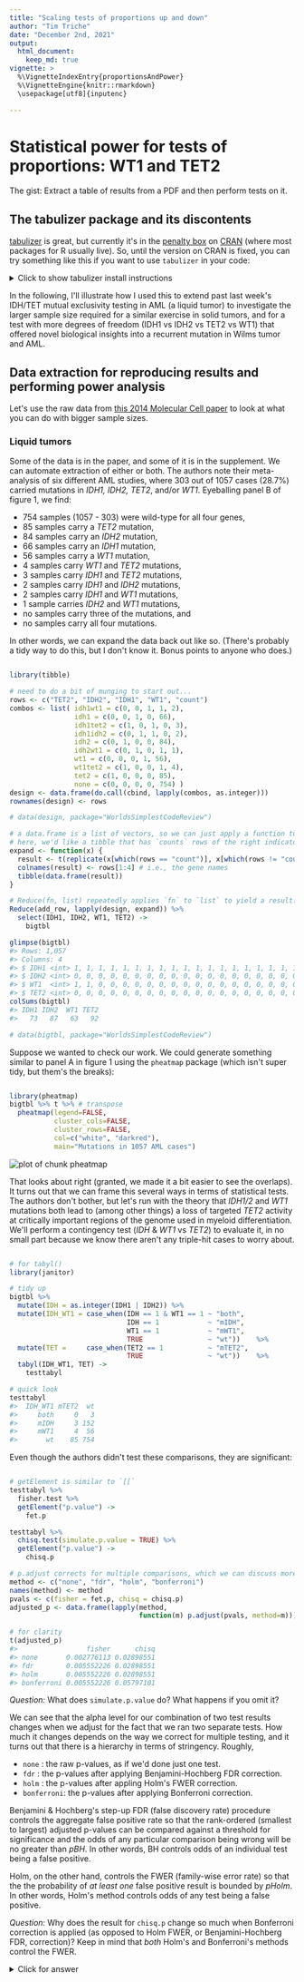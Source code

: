```yaml
---
title: "Scaling tests of proportions up and down"
author: "Tim Triche"
date: "December 2nd, 2021"
output: 
  html_document:
    keep_md: true
vignette: >
  %\VignetteIndexEntry{proportionsAndPower}
  %\VignetteEngine{knitr::rmarkdown}
  \usepackage[utf8]{inputenc}

---
```




# Statistical power for tests of proportions: WT1 and TET2

The gist: Extract a table of results from a PDF and then perform tests on it. 


## The tabulizer package and its discontents 

[tabulizer](https://cran.r-hub.io/web/packages/tabulizer/) is great, 
but currently it's in the [penalty box](https://cran.r-project.org/package=tabulizer) on [CRAN](https://CRAN.R-project.org/) (where most packages for R usually
live). So, until the version on CRAN is fixed, you can try something like this 
if you want to use `tabulizer` in your code:

<details>
  <summary>Click to show tabulizer install instructions</summary> 

```r

# {{{ Don't run this unless you need to 
if (FALSE) {

  # installing packages from within vignettes is bad,
  # so we don't execute this chunk and we fence it off 
  if (!require("remotes")) install.packages("remotes")
  if (!require("BiocManager")) install.packages("BiocManager")
  BiocManger::install(c("ropensci/tabulizerjars", "ropensci/tabulizer"))

} 
# }}}

```
</details> 

In the following, I'll illustrate how I used this to extend past last week's 
IDH/TET mutual exclusivity testing in AML (a liquid tumor) to investigate the 
larger sample size required for a similar exercise in solid tumors, and for a
test with more degrees of freedom (IDH1 vs IDH2 vs TET2 vs WT1) that offered
novel biological insights into a recurrent mutation in Wilms tumor and AML.

## Data extraction for reproducing results and performing power analysis

Let's use the raw data from [this 2014 Molecular Cell paper](https://doi.org/10.1016/j.molcel.2014.12.023) to look at what you can do with bigger sample sizes.

### Liquid tumors

Some of the data is in the paper, and some of it is in the supplement. We can 
automate extraction of either or both. The authors note their meta-analysis of 
six different AML studies, where 303 out of 1057 cases (28.7%) carried mutations
in _IDH1, IDH2, TET2_, and/or _WT1_. Eyeballing panel B of figure 1, we find:

* 754 samples (1057 - 303) were wild-type for all four genes,
* 85 samples carry a _TET2_ mutation,
* 84 samples carry an _IDH2_ mutation,
* 66 samples carry an _IDH1_ mutation,
* 56 samples carry a _WT1_ mutation, 
* 4 samples carry _WT1_ and _TET2_ mutations,
* 3 samples carry _IDH1_ and _TET2_ mutations,
* 2 samples carry _IDH1_ and _IDH2_ mutations,
* 2 samples carry _IDH1_ and _WT1_ mutations,
* 1 sample carries _IDH2_ and _WT1_ mutations,
* no samples carry three of the mutations, and
* no samples carry all four mutations.

In other words, we can expand the data back out like so. (There's probably a 
tidy way to do this, but I don't know it. Bonus points to anyone who does.) 


```r

library(tibble) 

# need to do a bit of munging to start out... 
rows <- c("TET2", "IDH2", "IDH1", "WT1", "count")
combos <- list( idh1wt1 = c(0, 0, 1, 1, 2),
                idh1 = c(0, 0, 1, 0, 66),
                idh1tet2 = c(1, 0, 1, 0, 3),
                idh1idh2 = c(0, 1, 1, 0, 2),
                idh2 = c(0, 1, 0, 0, 84),
                idh2wt1 = c(0, 1, 0, 1, 1),
                wt1 = c(0, 0, 0, 1, 56),
                wt1tet2 = c(1, 0, 0, 1, 4),
                tet2 = c(1, 0, 0, 0, 85), 
                none = c(0, 0, 0, 0, 754) )
design <- data.frame(do.call(cbind, lapply(combos, as.integer)))
rownames(design) <- rows  

# data(design, package="WorldsSimplestCodeReview")

# a data.frame is a list of vectors, so we can just apply a function to each.
# here, we'd like a tibble that has `counts` rows of the right indicators.
expand <- function(x) {
  result <- t(replicate(x[which(rows == "count")], x[which(rows != "count")]))
  colnames(result) <- rows[1:4] # i.e., the gene names
  tibble(data.frame(result)) 
}

# Reduce(fn, list) repeatedly applies `fn` to `list` to yield a result:
Reduce(add_row, lapply(design, expand)) %>% 
  select(IDH1, IDH2, WT1, TET2) -> 
    bigtbl

glimpse(bigtbl) 
#> Rows: 1,057
#> Columns: 4
#> $ IDH1 <int> 1, 1, 1, 1, 1, 1, 1, 1, 1, 1, 1, 1, 1, 1, 1, 1, 1, 1, 1, 1, 1, 1,…
#> $ IDH2 <int> 0, 0, 0, 0, 0, 0, 0, 0, 0, 0, 0, 0, 0, 0, 0, 0, 0, 0, 0, 0, 0, 0,…
#> $ WT1  <int> 1, 1, 0, 0, 0, 0, 0, 0, 0, 0, 0, 0, 0, 0, 0, 0, 0, 0, 0, 0, 0, 0,…
#> $ TET2 <int> 0, 0, 0, 0, 0, 0, 0, 0, 0, 0, 0, 0, 0, 0, 0, 0, 0, 0, 0, 0, 0, 0,…
colSums(bigtbl)
#> IDH1 IDH2  WT1 TET2 
#>   73   87   63   92

# data(bigtbl, package="WorldsSimplestCodeReview")
```

Suppose we wanted to check our work.  We could generate something similar to 
panel A in figure 1 using the `pheatmap` package (which isn't super tidy, but
them's the breaks): 


```r

library(pheatmap) 
bigtbl %>% t %>% # transpose
  pheatmap(legend=FALSE, 
           cluster_cols=FALSE,
           cluster_rows=FALSE, 
           col=c("white", "darkred"), 
           main="Mutations in 1057 AML cases")
```

![plot of chunk pheatmap](figure/pheatmap-1.png)

That looks about right (granted, we made it a bit easier to see the overlaps). 
It turns out that we can frame this several ways in terms of statistical tests. 
The authors don't bother, but let's run with the theory that _IDH1/2_ and _WT1_
mutations both lead to (among other things) a loss of targeted _TET2_ activity
at critically important regions of the genome used in myeloid differentiation.
We'll perform a contingency test (_IDH_ & _WT1_ vs _TET2_) to evaluate it, in
no small part because we know there aren't any triple-hit cases to worry about.


```r

# for tabyl() 
library(janitor) 

# tidy up
bigtbl %>% 
  mutate(IDH = as.integer(IDH1 | IDH2)) %>% 
  mutate(IDH_WT1 = case_when(IDH == 1 & WT1 == 1 ~ "both", 
                             IDH == 1            ~ "mIDH",
                             WT1 == 1            ~ "mWT1",
                             TRUE                ~ "wt"))    %>% 
  mutate(TET =     case_when(TET2 == 1           ~ "mTET2", 
                             TRUE                ~ "wt"))    %>% 
  tabyl(IDH_WT1, TET) -> 
    testtabyl

# quick look
testtabyl
#>  IDH_WT1 mTET2  wt
#>     both     0   3
#>     mIDH     3 152
#>     mWT1     4  56
#>       wt    85 754
```

Even though the authors didn't test these comparisons, they are significant: 


```r

# getElement is similar to `[[` 
testtabyl %>% 
  fisher.test %>% 
  getElement("p.value") -> 
    fet.p

testtabyl %>% 
  chisq.test(simulate.p.value = TRUE) %>% 
  getElement("p.value") -> 
    chisq.p

# p.adjust corrects for multiple comparisons, which we can discuss more
method <- c("none", "fdr", "holm", "bonferroni")
names(method) <- method 
pvals <- c(fisher = fet.p, chisq = chisq.p)
adjusted_p <- data.frame(lapply(method, 
                                function(m) p.adjust(pvals, method=m)))

# for clarity
t(adjusted_p) 
#>                 fisher      chisq
#> none       0.002776113 0.02898551
#> fdr        0.005552226 0.02898551
#> holm       0.005552226 0.02898551
#> bonferroni 0.005552226 0.05797101
```

_Question:_ What does `simulate.p.value` do? What happens if you omit it? 

We can see that the alpha level for our combination of two test results 
changes when we adjust for the fact that we ran two separate tests. How 
much it changes depends on the way we correct for multiple testing, and 
it turns out that there is a hierarchy in terms of stringency. Roughly, 

* `none`      : the raw p-values, as if we'd done just one test. 
* `fdr`       : the p-values after applying Benjamini-Hochberg FDR correction.
* `holm`      : the p-values after appling Holm's FWER correction.
* `bonferroni`: the p-values after applying Bonferroni correction. 

Benjamini & Hochberg's step-up FDR (false discovery rate) procedure controls 
the aggregate false positive rate so that the rank-ordered (smallest to largest)
adjusted p-values can be compared against a threshold for significance and the
odds of any particular comparison being wrong will be no greater than _pBH_. 
In other words, BH controls odds of an individual test being a false positive.

Holm, on the other hand, controls the FWER (family-wise error rate) so that the 
the probability of _at least one_ false positive result is bounded by _pHolm_. 
In other words, Holm's method controls odds of any test being a false positive. 

_Question:_
Why does the result for `chisq.p` change so much when Bonferroni correction
is applied (as opposed to Holm FWER, or Benjamini-Hochberg FDR, correction)? 
Keep in mind that _both_ Holm's and Bonferroni's methods control the FWER. 

<details>
  <summary>Click for answer</summary>

Bonferroni's method is universally less powerful than Holm's method because,
once we have rejected one of a set of _m_ null hypotheses, there are only _m_-1
hypotheses left to test, and thus dividing our nominal significance threshold 
by the original _m_ does not make any sense. The only time it makes sense to 
use Bonferroni's method is when dealing with unsophisticated reviewers, as when
one wishes to secure a larger budget than is necessary for an experiment, since
almost all grants are cut by some percentage. In this case, one uses the worst
bids for every reagent and service, along with the most ridiculous multiple 
comparisons correction, to give the appearance of rigor (and actually have 
enough money to conduct a rigorous experiment as designed, if it comes to pass). 
<details> 

### Solid tumors

The authors also note that the sample size for solid tumors in which 
_WT1_ and/or _TET2_ are mutated is too small for statistical analysis. 
We shall evaluate this claim below. (Spoiler: it depends on your alpha)

### Rounding up the data 

We will use a few packages for this exercise; make sure they're installed first.
Note that you can use additional packages for analytic power calculations if 
you wish, or you can use resampling. I don't really care which one you choose,
but if you learn to simulate via resampling, you won't have to search for code 
to do the magic when you have weird or complicated models to compare later on.
For now, let's just use built-in functions unless they're too obnoxious (e.g.
`base::table`, `base::chisq.test`, and `base::fisher.test`) to use tidily. 


```r

library(tabulizer)  # for extracting tables from PDFs; see note above re:this 
library(magrittr)   # for `%<>%` which means "replace the source w/the result"
library(janitor)    # for easier 2x2 testing 
library(tibble)     # for manipulation
library(dplyr)      # for the usual 
```

It turns out that once `tabulizer` is installed, we can fetch data remotely 
same as if we pulled it from a local PDF file. This can be handy when we want
to provide examples that work across various peoples' installations. Of course,
the drawback can be that a library won't install, so I've saved the result to
the data directory for the package and left the demonstration as an exercise. 

Adapting [the tabulizer vignette](https://cran.r-hub.io/web/packages/tabulizer/vignettes/tabulizer.html). We will not execute the next chunk because I can't 
guarantee that both R and the Java libraries for `tabula` will work for you. 

<details>
  <summary> How the data gets extracted from the supplement </summary>


```r

# {{{
# for `%<>%`
library(magrittr)

# clean output below:
cleanup_df <- function(x) { 
  colnames(x) <- x[1, ]
  keeprows <- setdiff(which(x[, 5] != ""), 1)
  tbl <- tibble(as.data.frame(x[keeprows, ]), .name_repair="universal")
  for (i in c("Patient", "WT1", "TET2", "Co.occurrence")) {
    tbl[[i]] %<>% as.integer
  }
  return(tbl) 
}

# Table S2:
pages <- 17

# local
f <- system.file("examples", 
                 "Supplement_Roles_of_mutant_IDH1_IDH2_TET2_and_WT1_in_AML.pdf",
                 package="WorldsSimplestCodeReview")

# on the web
furl <- "https://www.cell.com/cms/10.1016/j.molcel.2014.12.023/attachment/99ebef13-5dc8-4efd-8e2a-b8aa115647df/mmc1.pdf"


# We will skip most of the processing code because I can't guarantee
# that tabulizer's Java code will run on your install (see previous). 
if (FALSE) { # i.e., "don't run this code" 

  library(tabulizer)
  if (file.exists(f)) tbl0 <- extract_tables(f, pages=pages)[[1]]
  tbl <- extract_tables(furl, pages=pages)[[1]]

  # Oh god that's ugly. Let's apply that cleanup function from before.  
  extract_tables(furl, pages=pages)[[1]] %>% cleanup_df -> solidtumors
  glimpse(solidtumors) 


}
# }}}

```
</details>

So, you don't have to trust me (above), but you also don't have to suffer
through getting `tabulizer` installed. Seems fair, no? Let's use the results.


```r

data(solidtumors, package="WorldsSimplestCodeReview")

# for tibbling 
make2x2 <- function(x) {
  matrix(as.integer(x[, c("neither", "tet2only", "wt1only", "both")]), nrow=2)
}
fisher <- function(x) fisher.test(make2x2(x))$p.value
chisq <- function(x) chisq.test(make2x2(x), simulate.p=TRUE)$p.value

# for row-wise testing 
library(purrrlyr) 

# tests
solidtumors %>% 
  rename(total = Patient) %>% 
  rename(both = Co.occurrence) %>% 
  mutate(tet2only = TET2 - both) %>% 
  mutate(wt1only = WT1 - both) %>% 
  mutate(either = wt1only + tet2only + both) %>% 
  mutate(neither = total - either) %>% 
  mutate(cancer = make.unique(Cancer.types)) %>% 
  select(cancer, neither, tet2only, wt1only, both, Reference) %>% 
  by_row(fisher, .to="fet.p", .collate="cols") %>% 
  by_row(chisq, .to="chisq.p", .collate="cols") %>% 
  arrange(fet.p) -> 
    test_results

# test across all the solid tumors above combined
test_results %>% 
  select(neither, tet2only, wt1only, both) %>% 
  colSums %>% 
  t %>% 
  data.frame %>%
  tibble %>% 
  mutate(cancer = "overall") %>% 
  mutate(Reference = NA) %>% 
  by_row(fisher, .to="fet.p", .collate="cols") %>% 
  by_row(chisq, .to="chisq.p", .collate="cols") %>% 
  select(colnames(test_results)) ->
    overall
```

_Question:_ What happens if you correct for multiple comparisons above? 


```r

test_results %>%
  add_row(overall, .before=1) %>% 
  select(cancer, fet.p, chisq.p) %>% 
  mutate(fet.fdr = p.adjust(fet.p, method="fdr")) %>% 
  mutate(fet.holm = p.adjust(fet.p, method="holm")) %>% 
  mutate(chisq.fdr = p.adjust(chisq.p, method="fdr")) %>%  
  mutate(chisq.holm = p.adjust(chisq.p, method="holm")) 
#> # A tibble: 18 × 7
#>    cancer                    fet.p chisq.p fet.fdr fet.holm chisq.fdr chisq.holm
#>    <chr>                     <dbl>   <dbl>   <dbl>    <dbl>     <dbl>      <dbl>
#>  1 overall                 0.0359  0.0410   0.323    0.611     0.369      0.697 
#>  2 Colorectal.1            0.00352 0.00150  0.0633   0.0633    0.0270     0.0270
#>  3 Stomach                 0.0716  0.0685   0.429    1         0.411      1     
#>  4 Colorectal              0.197   0.219    0.885    1         0.987      1     
#>  5 Bladder Urothelial      1       1        1        1         1          1     
#>  6 Lung Adenocarcinoma.1   1       1        1        1         1          1     
#>  7 Breast Invasive         1       1        1        1         1          1     
#>  8 Kidney Renal Clear Cell 1       1        1        1         1          1     
#>  9 Kidney Renal Papillary  1       1        1        1         1          1     
#> 10 Liver Hepatocellular    1       1        1        1         1          1     
#> 11 Lung Adenocarcinoma     1       1        1        1         1          1     
#> 12 Small Cell Lung Cancer  1       1        1        1         1          1     
#> 13 Multiple Myeloma        1       1        1        1         1          1     
#> 14 Skin Cutaneous          1       1        1        1         1          1     
#> 15 Skin Cutaneous.1        1       1        1        1         1          1     
#> 16 Uterine Corpus          1       1        1        1         1          1     
#> 17 Lung Squamous Cell      1       1        1        1         1          1     
#> 18 Skin Cutaneous.2        1       1        1        1         1          1
```

_Question:_ Can you add Bonferroni-corrected values to the above?  Should you?

